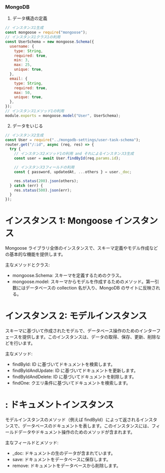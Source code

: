 ### MongoDB

1. データ構造の定義

```js
// インスタンス1生成
const mongoose = require("mongoose");
// インスタンス1クラス1の利用
const UserSchema = new mongoose.Schema({
  username: {
    type: String,
    required: true,
    min: 3,
    max: 25,
    unique: true,
  },
  email: {
    type: String,
    required: true,
    max: 50,
    unique: true,
  },
});
// インスタンス1メソッド1の利用
module.exports = mongoose.model("User", UserSchema);
```

2. データをいじる

```js
// インスタンス2生成
const User = require("../mongodb-settings/user-task-schema");
router.get("/:id", async (req, res) => {
  try {
    // インスタンス2メソッド1の利用 and それによるインスタンス3生成
    const user = await User.findById(req.params.id);

    // インスタンス3フィールドの利用
    const { password, updatedAt, ...others } = user._doc;

    res.status(200).json(others);
  } catch (err) {
    res.status(500).json(err);
  }
});
```

# インスタンス 1: Mongoose インスタンス

Mongoose ライブラリ全体のインスタンスで、スキーマ定義やモデル作成などの基本的な機能を提供します。

主なメソッドとクラス:

- mongoose.Schema: スキーマを定義するためのクラス。
- mongoose.model: スキーマからモデルを作成するためのメソッド。第一引数にはデータベースの collection 名が入り、MongoDB のサイトに反映される。

# インスタンス 2: モデルインスタンス

スキーマに基づいて作成されたモデルで、データベース操作のためのインターフェースを提供します。このインスタンスは、データの取得、保存、更新、削除などを行います。

主なメソッド:

- findById: ID に基づいてドキュメントを検索します。
- findByIdAndUpdate: ID に基づいてドキュメントを更新します。
- findByIdAndDelete: ID に基づいてドキュメントを削除します。
- findOne: クエリ条件に基づいてドキュメントを検索します。

# : ドキュメントインスタンス

モデルインスタンスのメソッド（例えば findById）によって返されるインスタンスで、データベースのドキュメントを表します。このインスタンスには、フィールドデータやドキュメント操作のためのメソッドが含まれます。

主なフィールドとメソッド:

- \_doc: ドキュメントの生のデータが含まれています。
- save: ドキュメントをデータベースに保存します。
- remove: ドキュメントをデータベースから削除します。
